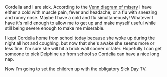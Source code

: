 <!--
.. title: Sick
.. date: 2009-02-06 10:31:57
.. author: Amy Brown
-->

Cordelia and I are sick.  According to the
[Venn diagram of misery](http://www.latte.ca/pics/2006/0420/11-w-symptoms.jpg)
I have either a cold with muscle pain, fever and headache,
or a flu with sneezing and runny nose.  Maybe I have
a cold and flu simultaneously!  Whatever I have it's 
mild enough to allow me to get up and make myself
useful while still being severe enough to make me
miserable.

I kept Cordelia home from school today because she
woke up during the night all hot and coughing, but
now that she's awake she seems more or less fine.
I'm sure she will hit a brick wall sooner or later.
Hopefully I can get someone to pick Delphine up from
school so Cordelia can have a nice long nap.

Now I'm going to set the children up with the obligatory
Sick Day TV.


